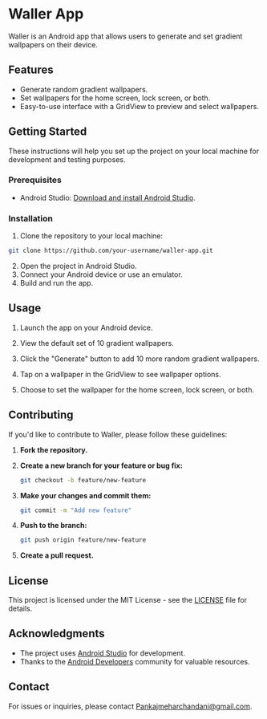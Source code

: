 # Waller App

Waller is an Android app that allows users to generate and set gradient wallpapers on their device.

## Features

- Generate random gradient wallpapers.
- Set wallpapers for the home screen, lock screen, or both.
- Easy-to-use interface with a GridView to preview and select wallpapers.

## Getting Started

These instructions will help you set up the project on your local machine for development and testing purposes.

### Prerequisites

- Android Studio: [Download and install Android Studio](https://developer.android.com/studio).

### Installation

1. Clone the repository to your local machine:

```bash
git clone https://github.com/your-username/waller-app.git
```
2. Open the project in Android Studio.
3. Connect your Android device or use an emulator. 
4. Build and run the app.

## Usage

1. Launch the app on your Android device.

2. View the default set of 10 gradient wallpapers.

3. Click the "Generate" button to add 10 more random gradient wallpapers.

4. Tap on a wallpaper in the GridView to see wallpaper options.

5. Choose to set the wallpaper for the home screen, lock screen, or both.

## Contributing

If you'd like to contribute to Waller, please follow these guidelines:

1. **Fork the repository.**

2. **Create a new branch for your feature or bug fix:**

    ```bash
    git checkout -b feature/new-feature
    ```

3. **Make your changes and commit them:**

    ```bash
    git commit -m "Add new feature"
    ```

4. **Push to the branch:**

    ```bash
    git push origin feature/new-feature
    ```

5. **Create a pull request.**

## License

This project is licensed under the MIT License - see the [LICENSE](LICENSE) file for details.

## Acknowledgments

- The project uses [Android Studio](https://developer.android.com/studio) for development.
- Thanks to the [Android Developers](https://developer.android.com/) community for valuable resources.

## Contact

For issues or inquiries, please contact [Pankajmeharchandani@gmail.com](mailto:Pankajmeharchandani@gmail.com).
